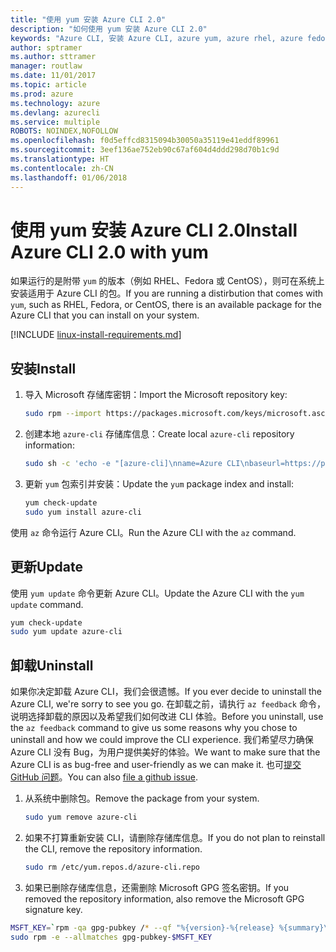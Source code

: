 ```yaml
---
title: "使用 yum 安装 Azure CLI 2.0"
description: "如何使用 yum 安装 Azure CLI 2.0"
keywords: "Azure CLI, 安装 Azure CLI, azure yum, azure rhel, azure fedora, azure centos"
author: sptramer
ms.author: sttramer
manager: routlaw
ms.date: 11/01/2017
ms.topic: article
ms.prod: azure
ms.technology: azure
ms.devlang: azurecli
ms.service: multiple
ROBOTS: NOINDEX,NOFOLLOW
ms.openlocfilehash: f0d5effcd8315094b30050a35119e41eddf89961
ms.sourcegitcommit: 3eef136ae752eb90c67af604d4ddd298d70b1c9d
ms.translationtype: HT
ms.contentlocale: zh-CN
ms.lasthandoff: 01/06/2018
---
```

# <a name="install-azure-cli-20-with-yum"></a><span data-ttu-id="f4757-104">使用 yum 安装 Azure CLI 2.0</span><span class="sxs-lookup"><span data-stu-id="f4757-104">Install Azure CLI 2.0 with yum</span></span>

<span data-ttu-id="f4757-105">如果运行的是附带 `yum` 的版本（例如 RHEL、Fedora 或 CentOS），则可在系统上安装适用于 Azure CLI 的包。</span><span class="sxs-lookup"><span data-stu-id="f4757-105">If you are running a distirbution that comes with `yum`, such as RHEL, Fedora, or CentOS, there is an available package for the Azure CLI that you can install on your system.</span></span>

[!INCLUDE [linux-install-requirements.md](includes/linux-install-requirements.md)]

## <a name="install"></a><span data-ttu-id="f4757-106">安装</span><span class="sxs-lookup"><span data-stu-id="f4757-106">Install</span></span>

1. <span data-ttu-id="f4757-107">导入 Microsoft 存储库密钥：</span><span class="sxs-lookup"><span data-stu-id="f4757-107">Import the Microsoft repository key:</span></span>

   ```bash
   sudo rpm --import https://packages.microsoft.com/keys/microsoft.asc
   ```

2. <span data-ttu-id="f4757-108">创建本地 `azure-cli` 存储库信息：</span><span class="sxs-lookup"><span data-stu-id="f4757-108">Create local `azure-cli` repository information:</span></span>

   ```bash
   sudo sh -c 'echo -e "[azure-cli]\nname=Azure CLI\nbaseurl=https://packages.microsoft.com/yumrepos/azure-cli\nenabled=1\ngpgcheck=1\ngpgkey=https://packages.microsoft.com/keys/microsoft.asc" > /etc/yum.repos.d/azure-cli.repo'
   ```

3. <span data-ttu-id="f4757-109">更新 `yum` 包索引并安装：</span><span class="sxs-lookup"><span data-stu-id="f4757-109">Update the `yum` package index and install:</span></span>

   ```bash
   yum check-update
   sudo yum install azure-cli
   ```

<span data-ttu-id="f4757-110">使用 `az` 命令运行 Azure CLI。</span><span class="sxs-lookup"><span data-stu-id="f4757-110">Run the Azure CLI with the `az` command.</span></span>

## <a name="update"></a><span data-ttu-id="f4757-111">更新</span><span class="sxs-lookup"><span data-stu-id="f4757-111">Update</span></span>

<span data-ttu-id="f4757-112">使用 `yum update` 命令更新 Azure CLI。</span><span class="sxs-lookup"><span data-stu-id="f4757-112">Update the Azure CLI with the `yum update` command.</span></span>

```bash
yum check-update
sudo yum update azure-cli
```

## <a name="uninstall"></a><span data-ttu-id="f4757-113">卸载</span><span class="sxs-lookup"><span data-stu-id="f4757-113">Uninstall</span></span>

<span data-ttu-id="f4757-114">如果你决定卸载 Azure CLI，我们会很遗憾。</span><span class="sxs-lookup"><span data-stu-id="f4757-114">If you ever decide to uninstall the Azure CLI, we're sorry to see you go.</span></span> <span data-ttu-id="f4757-115">在卸载之前，请执行 `az feedback` 命令，说明选择卸载的原因以及希望我们如何改进 CLI 体验。</span><span class="sxs-lookup"><span data-stu-id="f4757-115">Before you uninstall, use the `az feedback` command to give us some reasons why you chose to uninstall and how we could improve the CLI experience.</span></span> <span data-ttu-id="f4757-116">我们希望尽力确保 Azure CLI 没有 Bug，为用户提供美好的体验。</span><span class="sxs-lookup"><span data-stu-id="f4757-116">We want to make sure that the Azure CLI is as bug-free and user-friendly as we can make it.</span></span> <span data-ttu-id="f4757-117">也可[提交 GitHub 问题](https://github.com/Azure/azure-cli/issues)。</span><span class="sxs-lookup"><span data-stu-id="f4757-117">You can also [file a github issue](https://github.com/Azure/azure-cli/issues).</span></span>

1. <span data-ttu-id="f4757-118">从系统中删除包。</span><span class="sxs-lookup"><span data-stu-id="f4757-118">Remove the package from your system.</span></span>

   ```bash
   sudo yum remove azure-cli
   ```

2. <span data-ttu-id="f4757-119">如果不打算重新安装 CLI，请删除存储库信息。</span><span class="sxs-lookup"><span data-stu-id="f4757-119">If you do not plan to reinstall the CLI, remove the repository information.</span></span>

   ```bash
   sudo rm /etc/yum.repos.d/azure-cli.repo
   ```

3. <span data-ttu-id="f4757-120">如果已删除存储库信息，还需删除 Microsoft GPG 签名密钥。</span><span class="sxs-lookup"><span data-stu-id="f4757-120">If you removed the repository information, also remove the Microsoft GPG signature key.</span></span>

  ```bash
  MSFT_KEY=`rpm -qa gpg-pubkey /* --qf "%{version}-%{release} %{summary}\n" | grep Microsoft | awk '{print $1}'`
  sudo rpm -e --allmatches gpg-pubkey-$MSFT_KEY
  ```
